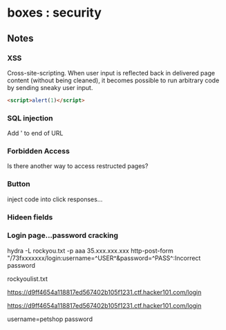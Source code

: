 # boxes : security

## Notes

### XSS

Cross-site-scripting. When user input is reflected back in delivered page content (without being cleaned), it becomes possible to run arbitrary code by sending sneaky user input.

```html
<script>alert(1)</script>
```

### SQL injection
Add ' to end of URL

### Forbidden Access

Is there another way to access restructed pages?

### Button
inject code into click responses...



### Hideen fields

### Login page...password cracking

hydra -L rockyou.txt -p aaa 35.xxx.xxx.xxx http-post-form "/73fxxxxxxx/login:username=^USER^&password=^PASS^:Incorrect password

rockyoulist.txt


https://d9ff4654a118817ed567402b105f1231.ctf.hacker101.com/login

https://d9ff4654a118817ed567402b105f1231.ctf.hacker101.com/login


username=petshop
password

